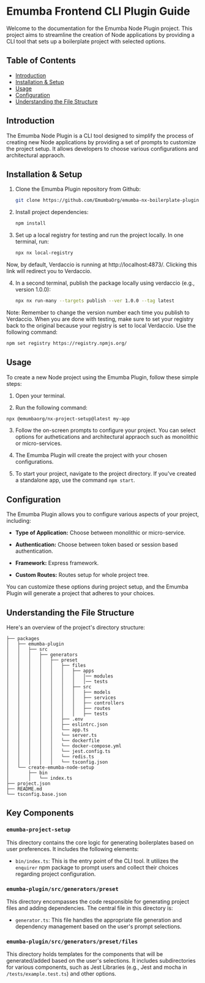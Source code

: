 # Emumba Frontend CLI Plugin Guide

Welcome to the documentation for the Emumba Node Plugin project. This project aims to streamline the creation of Node applications by providing a CLI tool that sets up a boilerplate project with selected options.

## Table of Contents

- [Introduction](#introduction)
- [Installation & Setup](#installation--setup)
- [Usage](#usage)
- [Configuration](#configuration)
- [Understanding the File Structure](#understanding-the-file-structure)

## Introduction

The Emumba Node Plugin is a CLI tool designed to simplify the process of creating new Node applications by providing a set of prompts to customize the project setup. It allows developers to choose various configurations and architectural appraoch.

## Installation & Setup

1. Clone the Emumba Plugin repository from Github:

   ```bash
   git clone https://github.com/EmumbaOrg/emumba-nx-boilerplate-plugin.git
   ```

2. Install project dependencies:

   ```bash
   npm install
   ```

3. Set up a local registry for testing and run the project locally. In one terminal, run:

   ```bash
   npx nx local-registry
   ```

Now, by default, Verdaccio is running at http://localhost:4873/. Clicking this link will redirect you to Verdaccio.


4. In a second terminal, publish the package locally using verdaccio (e.g., version 1.0.0):
   ```bash
   npx nx run-many --targets publish --ver 1.0.0 --tag latest
   ```

Note: Remember to change the version number each time you publish to Verdaccio. When you are done with testing, make sure to set your registry back to the original because your registry is set to local Verdaccio. Use the following command:
   ```bash
   npm set registry https://registry.npmjs.org/
   ```

## Usage

To create a new Node project using the Emumba Plugin, follow these simple steps:

1. Open your terminal.

2. Run the following command:

```bash
npx @emumbaorg/nx-project-setup@latest my-app
```
3. Follow the on-screen prompts to configure your project. You can select options for authetications and architectural appraoch such as monolithic or micro-services.

4. The Emumba Plugin will create the project with your chosen configurations.

5. To start your project, navigate to the project directory. If you've created a standalone app, use the command `npm start`.

## Configuration

The Emumba Plugin allows you to configure various aspects of your project, including:

- **Type of Application:** Choose between monolithic or micro-service.

- **Authentication:** Choose between token based or session based authentication.

- **Framework:** Express framework.

- **Custom Routes:** Routes setup for whole project tree.

You can customize these options during project setup, and the Emumba Plugin will generate a project that adheres to your choices.

## Understanding the File Structure

Here's an overview of the project's directory structure:

```
├── packages
│   ├── emumba-plugin
│   │   ├── src
│   │   │   ├── generators
│   │   │   │   ├── preset
│   │   │   │   │   ├── files
│   │   │   │   │   │   ├── apps
│   │   │   │   │   │   │   │── modules
│   │   │   │   │   │   │   │── tests
│   │   │   │   │   │   ├── src
│   │   │   │   │   │   │   ├── models
│   │   │   │   │   │   │   ├── services
│   │   │   │   │   │   │   ├── controllers
│   │   │   │   │   │   │   ├── routes
│   │   │   │   │   │   │   ├── tests
│   │   │   │   │   ├── .env
│   │   │   │   │   ├── eslintrc.json
│   │   │   │   │   └── app.ts
│   │   │   │   │   └── server.ts
│   │   │   │   │   └── dockerfile
│   │   │   │   │   └── docker-compose.yml
│   │   │   │   │   └── jest.config.ts
│   │   │   │   │   └── redis.ts
│   │   │   │   │   └── tsconfig.json
│   └── create-emumba-node-setup
│       ├── bin
│       │   └── index.ts
├── project.json
├── README.md
└── tsconfig.base.json
```

## Key Components

### `emumba-project-setup`

This directory contains the core logic for generating boilerplates based on user preferences. It includes the following elements:

- `bin/index.ts`: This is the entry point of the CLI tool. It utilizes the `enquirer` npm package to prompt users and collect their choices regarding project configuration.

### `emumba-plugin/src/generators/preset`

This directory encompasses the code responsible for generating project files and adding dependencies. The central file in this directory is:

- `generator.ts`: This file handles the appropriate file generation and dependency management based on the user's prompt selections.

### `emumba-plugin/src/generators/preset/files`

This directory holds templates for the components that will be generated/added based on the user's selections. It includes subdirectories for various components, such as Jest Libraries (e.g., Jest and mocha in `/tests/example.test.ts`) and other options.
